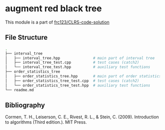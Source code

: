 # augment red black tree

This module is a part of [frc123/CLRS-code-solution](https://github.com/frc123/CLRS-code-solution)

## File Structure

```bash
.
├── interval_tree
│   ├── interval_tree.hpp               # main part of interval tree
│   ├── interval_tree_test.cpp          # test cases (catch2)
│   └── interval_tree_test.hpp          # auxiliary test functions
├── order_statistics_tree
│   ├── order_statistics_tree.hpp       # main part of order statistics tree
│   ├── order_statistics_tree_test.cpp  # test cases (catch2)
│   └── order_statistics_tree_test.hpp  # auxiliary test functions
└── readme.md
```

## Bibliography

Cormen, T. H., Leiserson, C. E., Rivest, R. L., & Stein, C. (2009). Introduction to algorithms  (Third edition.). MIT Press.
